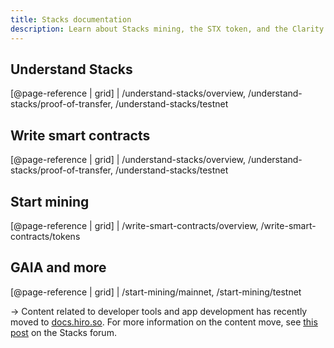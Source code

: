 ```yaml
---
title: Stacks documentation
description: Learn about Stacks mining, the STX token, and the Clarity smart contract language
---
```


## Understand Stacks

[@page-reference | grid] | /understand-stacks/overview, /understand-stacks/proof-of-transfer, /understand-stacks/testnet

## Write smart contracts

[@page-reference | grid] | /understand-stacks/overview, /understand-stacks/proof-of-transfer, /understand-stacks/testnet

## Start mining

[@page-reference | grid] | /write-smart-contracts/overview, /write-smart-contracts/tokens

## GAIA and more

[@page-reference | grid] | /start-mining/mainnet, /start-mining/testnet

-> Content related to developer tools and app development has recently moved to [docs.hiro.so](https://docs.hiro.so/). For more information on the content move, see [this post](https://forum.stacks.org/t/the-evolution-of-the-stacks-documentation-and-a-new-hiro-docs-site/12343) on the Stacks forum.
